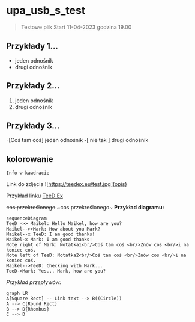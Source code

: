 # upa_usb_s_test
> Testowe plik 
Start 11-04-2023 godzina 19.00
## Przykłady 1...
- jeden odnośnik 
- drugi odnośnik

## Przykłady 2...
1. jeden odnośnik 
2. drugi odnośnik

## Przykłady 3...
-[Coś tam coś] jeden odnośnik 
-[ nie tak ] drugi odnośnik

## kolorowanie
`Info w kawdracie`

Link do zdjęcia
![https://teedex.eu/test.jpg](opis)

Przykład linku [TeeD'Ex](https://teedex.eu/forum/) 

~~cos przekreślonego~~
~cos przekreślonego~
**Przykład diagramu:**

```mermaid
sequenceDiagram
TeeD ->> Maikel: Hello Maikel, how are you?
Maikel-->>Mark: How about you Mark?
Maikel--x TeeD: I am good thanks!
Maikel-x Mark: I am good thanks!
Note right of Mark: Notatka1<br/>Coś tam coś <br/>Znów cos <br/>i na koniec coś.
Note left of TeeD: Notatka2<br/>Coś tam coś <br/>Znów cos <br/>i na koniec coś.
Maikel-->TeeD: Checking with Mark...
TeeD->Mark: Yes... Mark, how are you?
```

*Przykład przepływów:*

```mermaid
graph LR
A[Square Rect] -- Link text --> B((Circle))
A --> C(Round Rect)
B --> D{Rhombus}
C --> D
```
